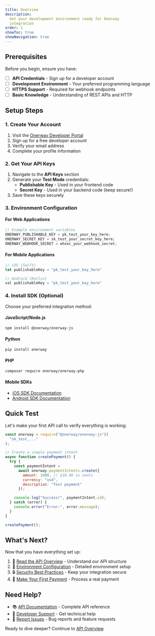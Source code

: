 ```yaml
---
title: Overview
description:
  Get your development environment ready for Onerway
  integration
order: 1
showToc: true
showNavigation: true
---
```


## Prerequisites

Before you begin, ensure you have:

- [ ] **API Credentials** - Sign up for a developer account
- [ ] **Development Environment** - Your preferred
      programming language
- [ ] **HTTPS Support** - Required for webhook endpoints
- [ ] **Basic Knowledge** - Understanding of REST APIs and
      HTTP

## Setup Steps

### 1. Create Your Account

1. Visit the
   [Onerway Developer Portal](https://developers.onerway.com)
2. Sign up for a free developer account
3. Verify your email address
4. Complete your profile information

### 2. Get Your API Keys

1. Navigate to the **API Keys** section
2. Generate your **Test Mode** credentials:
   - **Publishable Key** - Used in your frontend code
   - **Secret Key** - Used in your backend code (keep
     secure!)
3. Save these keys securely

### 3. Environment Configuration

#### For Web Applications

```javascript
// Example environment variables
ONERWAY_PUBLISHABLE_KEY = pk_test_your_key_here;
ONERWAY_SECRET_KEY = sk_test_your_secret_key_here;
ONERWAY_WEBHOOK_SECRET = whsec_your_webhook_secret;
```

#### For Mobile Applications

```javascript
// iOS (Swift)
let publishableKey = "pk_test_your_key_here"

// Android (Kotlin)
val publishableKey = "pk_test_your_key_here"
```

### 4. Install SDK (Optional)

Choose your preferred integration method:

#### JavaScript/Node.js

```bash
npm install @onerway/onerway-js
```

#### Python

```bash
pip install onerway
```

#### PHP

```bash
composer require onerway/onerway-php
```

#### Mobile SDKs

- [iOS SDK Documentation](../../../payments/mobile/ios)
- [Android SDK Documentation](../../../payments/mobile/android)

## Quick Test

Let's make your first API call to verify everything is
working:

```javascript
const onerway = require("@onerway/onerway-js")(
  "sk_test_..."
);

// Create a simple payment intent
async function createPayment() {
  try {
    const paymentIntent =
      await onerway.paymentIntents.create({
        amount: 1000, // $10.00 in cents
        currency: "usd",
        description: "Test payment"
      });

    console.log("Success!", paymentIntent.id);
  } catch (error) {
    console.error("Error:", error.message);
  }
}

createPayment();
```

## What's Next?

Now that you have everything set up:

1. 📖 [Read the API Overview](./api-overview) - Understand
   our API structure
2. 🔧 [Environment Configuration](./environment-config) -
   Detailed environment setup
3. 🔒 [Security Best Practices](./security) - Keep your
   integration secure
4. 🚀 [Make Your First Payment](./first-payment) - Process a
   real payment

## Need Help?

- 📚 [API Documentation](../../../payments/) - Complete API
  reference
- 💬 [Developer Support](mailto:dev-support@onerway.com) -
  Get technical help
- 🐛 [Report Issues](https://github.com/onerway/issues) -
  Bug reports and feature requests

Ready to dive deeper? Continue to
[API Overview](./api-overview).
